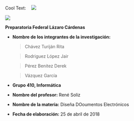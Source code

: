 
<a href="http://cooltext.com" target="_top"><img src="https://cooltext.com/images/ct_pixel.gif" width="80" height="15" alt="Cool Text: Logo and Graphics Generator" border="0" /></a>
![](http://r77.cooltext.com/rendered/cooltext284141277076030.png)

![](https://rootear.com/files/2017/01/napmipci.jpg)

 **Preparatoria Federal Lázaro Cárdenas**

- **Nombre de los integrantes de la investigación:**
   > Chávez Turiján Rita 
 
   > Rodriguez López Jair
      
   > Pérez Benitez Derek
       
   > Vázquez García 
       
 - **Grupo 410, Informática**
 - **Nombre del profesor:** René Soliz
 - **Nombre de la materia:** Diseña DOoumentos Electrónicos
 - **Fecha de elaboración:** 25 de abril de 2018 
